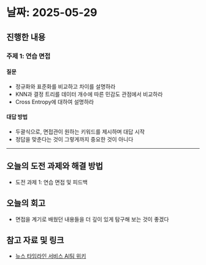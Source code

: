 # 날짜: 2025-05-29

## 진행한 내용
### 주제 1: 연습 면접
#### 질문
- 정규화와 표준화를 비교하고 차이를 설명하라
- KNN과 결정 트리를 데이터 개수에 따른 민감도 관점에서 비교하라
- Cross Entropy에 대하여 설명하라

#### 대답 방법
- 두괄식으로, 면접관이 원하는 키워드를 제시하며 대답 시작
- 정답을 맞춘다는 것이 그렇게까지 중요한 것이 아니다
---

## 오늘의 도전 과제와 해결 방법
- 도전 과제 1: 연습 면접 및 피드백

## 오늘의 회고
- 면접을 계기로 배웠던 내용들을 더 깊이 있게 탐구해 보는 것이 좋겠다
  
## 참고 자료 및 링크
- [뉴스 타임라인 서비스 AI팀 위키](https://github.com/100-hours-a-week/18-team-timeline-wiki/wiki/AI-Wiki)
